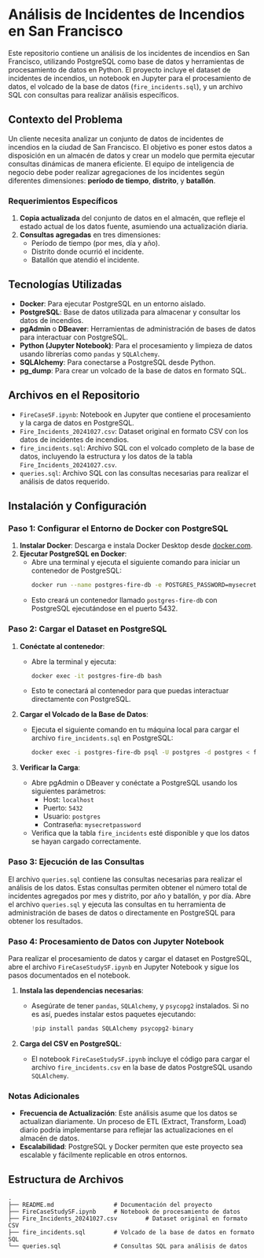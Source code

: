 # Análisis de Incidentes de Incendios en San Francisco

Este repositorio contiene un análisis de los incidentes de incendios en San Francisco, utilizando PostgreSQL como base de datos y herramientas de procesamiento de datos en Python. El proyecto incluye el dataset de incidentes de incendios, un notebook en Jupyter para el procesamiento de datos, el volcado de la base de datos (`fire_incidents.sql`), y un archivo SQL con consultas para realizar análisis específicos.

## Contexto del Problema

Un cliente necesita analizar un conjunto de datos de incidentes de incendios en la ciudad de San Francisco. El objetivo es poner estos datos a disposición en un almacén de datos y crear un modelo que permita ejecutar consultas dinámicas de manera eficiente. El equipo de inteligencia de negocio debe poder realizar agregaciones de los incidentes según diferentes dimensiones: **período de tiempo**, **distrito**, y **batallón**.

### Requerimientos Específicos

1. **Copia actualizada** del conjunto de datos en el almacén, que refleje el estado actual de los datos fuente, asumiendo una actualización diaria.
2. **Consultas agregadas** en tres dimensiones:
   - Período de tiempo (por mes, día y año).
   - Distrito donde ocurrió el incidente.
   - Batallón que atendió el incidente.

## Tecnologías Utilizadas

- **Docker**: Para ejecutar PostgreSQL en un entorno aislado.
- **PostgreSQL**: Base de datos utilizada para almacenar y consultar los datos de incendios.
- **pgAdmin** o **DBeaver**: Herramientas de administración de bases de datos para interactuar con PostgreSQL.
- **Python (Jupyter Notebook)**: Para el procesamiento y limpieza de datos usando librerías como `pandas` y `SQLAlchemy`.
- **SQLAlchemy**: Para conectarse a PostgreSQL desde Python.
- **pg_dump**: Para crear un volcado de la base de datos en formato SQL.

## Archivos en el Repositorio

- `FireCaseSF.ipynb`: Notebook en Jupyter que contiene el procesamiento y la carga de datos en PostgreSQL.
- `Fire_Incidents_20241027.csv`: Dataset original en formato CSV con los datos de incidentes de incendios.
- `fire_incidents.sql`: Archivo SQL con el volcado completo de la base de datos, incluyendo la estructura y los datos de la tabla `Fire_Incidents_20241027.csv`.
- `queries.sql`: Archivo SQL con las consultas necesarias para realizar el análisis de datos requerido.

## Instalación y Configuración

### Paso 1: Configurar el Entorno de Docker con PostgreSQL

1. **Instalar Docker**: Descarga e instala Docker Desktop desde [docker.com](https://www.docker.com/products/docker-desktop).
2. **Ejecutar PostgreSQL en Docker**:
   - Abre una terminal y ejecuta el siguiente comando para iniciar un contenedor de PostgreSQL:
     ```bash
     docker run --name postgres-fire-db -e POSTGRES_PASSWORD=mysecretpassword -p 5432:5432 -d postgres
     ```
   - Esto creará un contenedor llamado `postgres-fire-db` con PostgreSQL ejecutándose en el puerto 5432.

### Paso 2: Cargar el Dataset en PostgreSQL

1. **Conéctate al contenedor**:
   - Abre la terminal y ejecuta:
     ```bash
     docker exec -it postgres-fire-db bash
     ```
   - Esto te conectará al contenedor para que puedas interactuar directamente con PostgreSQL.

2. **Cargar el Volcado de la Base de Datos**:
   - Ejecuta el siguiente comando en tu máquina local para cargar el archivo `fire_incidents.sql` en PostgreSQL:
     ```bash
     docker exec -i postgres-fire-db psql -U postgres -d postgres < fire_incidents.sql
     ```

3. **Verificar la Carga**:
   - Abre pgAdmin o DBeaver y conéctate a PostgreSQL usando los siguientes parámetros:
     - Host: `localhost`
     - Puerto: `5432`
     - Usuario: `postgres`
     - Contraseña: `mysecretpassword`
   - Verifica que la tabla `fire_incidents` esté disponible y que los datos se hayan cargado correctamente.

### Paso 3: Ejecución de las Consultas

El archivo `queries.sql` contiene las consultas necesarias para realizar el análisis de los datos. Estas consultas permiten obtener el número total de incidentes agregados por mes y distrito, por año y batallón, y por día. Abre el archivo `queries.sql` y ejecuta las consultas en tu herramienta de administración de bases de datos o directamente en PostgreSQL para obtener los resultados.

### Paso 4: Procesamiento de Datos con Jupyter Notebook

Para realizar el procesamiento de datos y cargar el dataset en PostgreSQL, abre el archivo `FireCaseStudySF.ipynb` en Jupyter Notebook y sigue los pasos documentados en el notebook.

1. **Instala las dependencias necesarias**:
   - Asegúrate de tener `pandas`, `SQLAlchemy`, y `psycopg2` instalados. Si no es así, puedes instalar estos paquetes ejecutando:
     ```python
     !pip install pandas SQLAlchemy psycopg2-binary
     ```

2. **Carga del CSV en PostgreSQL**:
   - El notebook `FireCaseStudySF.ipynb` incluye el código para cargar el archivo `fire_incidents.csv` en la base de datos PostgreSQL usando `SQLAlchemy`.

### Notas Adicionales

- **Frecuencia de Actualización**: Este análisis asume que los datos se actualizan diariamente. Un proceso de ETL (Extract, Transform, Load) diario podría implementarse para reflejar las actualizaciones en el almacén de datos.
- **Escalabilidad**: PostgreSQL y Docker permiten que este proyecto sea escalable y fácilmente replicable en otros entornos.

## Estructura de Archivos

```plaintext
.
├── README.md                 # Documentación del proyecto
├── FireCaseStudySF.ipynb     # Notebook de procesamiento de datos
├── Fire_Incidents_20241027.csv        # Dataset original en formato CSV
├── fire_incidents.sql        # Volcado de la base de datos en formato SQL
└── queries.sql               # Consultas SQL para análisis de datos
